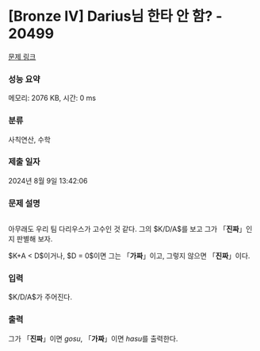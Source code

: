 # [Bronze IV] Darius님 한타 안 함? - 20499 

[문제 링크](https://www.acmicpc.net/problem/20499) 

### 성능 요약

메모리: 2076 KB, 시간: 0 ms

### 분류

사칙연산, 수학

### 제출 일자

2024년 8월 9일 13:42:06

### 문제 설명

<p style="text-align: center;"><img alt="" src=""></p>

<p>아무래도 우리 팀 다리우스가 고수인 것 같다. 그의 $K/D/A$를 보고 그가 「<strong>진짜</strong>」인지 판별해 보자.</p>

<p>$K+A < D$이거나, $D = 0$이면 그는 「<strong>가짜</strong>」이고, 그렇지 않으면 「<strong>진짜</strong>」이다.</p>

### 입력 

 <p>$K/D/A$가 주어진다.</p>

### 출력 

 <p>그가 「<strong>진짜</strong>」이면 <em>gosu</em>, 「<strong>가짜</strong>」이면 <em>hasu</em>를 출력한다.</p>

